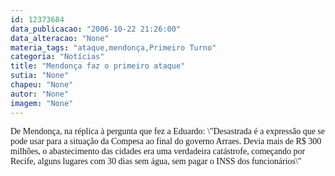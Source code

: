 ```yaml
---
id: 12373684
data_publicacao: "2006-10-22 21:26:00"
data_alteracao: "None"
materia_tags: "ataque,mendonça,Primeiro Turno"
categoria: "Notícias"
title: "Mendonça faz o primeiro ataque"
sutia: "None"
chapeu: "None"
autor: "None"
imagem: "None"
---
```

<p><P><FONT face=Verdana>De Mendonça, na réplica à pergunta que fez a Eduardo: \"Desastrada é a expressão que se pode usar para a situação da Compesa ao final do governo Arraes. Devia mais de R$ 300 milhões, o abastecimento das cidades era uma verdadeira catástrofe, começando por Recife, alguns lugares com 30 dias sem água, sem pagar o INSS dos funcionários\"</FONT></P> </p>
